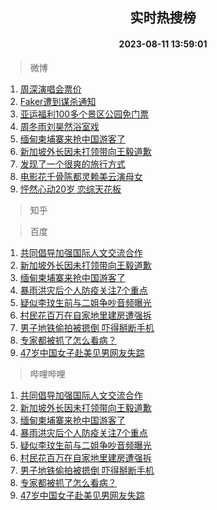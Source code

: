 <div align="center"><h2>实时热搜榜</h2><h4>2023-08-11 13:59:01</h4></div>

> 微博  

1. [周深演唱会票价](https://s.weibo.com/weibo?q=%E5%91%A8%E6%B7%B1%E6%BC%94%E5%94%B1%E4%BC%9A%E7%A5%A8%E4%BB%B7&t=31&band_rank=1&Refer=top)<br />
2. [Faker遭到谋杀通知](https://s.weibo.com/weibo?q=%23Faker%E9%81%AD%E5%88%B0%E8%B0%8B%E6%9D%80%E9%80%9A%E7%9F%A5%23&t=31&band_rank=2&Refer=top)<br />
3. [亚运福利100多个景区公园免门票](https://s.weibo.com/weibo?q=%23%E4%BA%9A%E8%BF%90%E7%A6%8F%E5%88%A9100%E5%A4%9A%E4%B8%AA%E6%99%AF%E5%8C%BA%E5%85%AC%E5%9B%AD%E5%85%8D%E9%97%A8%E7%A5%A8%23&t=31&band_rank=3&Refer=top)<br />
4. [周冬雨刘昊然浴室戏](https://s.weibo.com/weibo?q=%23%E5%91%A8%E5%86%AC%E9%9B%A8%E5%88%98%E6%98%8A%E7%84%B6%E6%B5%B4%E5%AE%A4%E6%88%8F%23&t=31&band_rank=4&Refer=top)<br />
5. [缅甸柬埔寨来抢中国游客了](https://s.weibo.com/weibo?q=%23%E7%BC%85%E7%94%B8%E6%9F%AC%E5%9F%94%E5%AF%A8%E6%9D%A5%E6%8A%A2%E4%B8%AD%E5%9B%BD%E6%B8%B8%E5%AE%A2%E4%BA%86%23&t=31&band_rank=5&Refer=top)<br />
6. [新加坡外长因未打领带向王毅道歉](https://s.weibo.com/weibo?q=%23%E6%96%B0%E5%8A%A0%E5%9D%A1%E5%A4%96%E9%95%BF%E5%9B%A0%E6%9C%AA%E6%89%93%E9%A2%86%E5%B8%A6%E5%90%91%E7%8E%8B%E6%AF%85%E9%81%93%E6%AD%89%23&t=31&band_rank=6&Refer=top)<br />
7. [发现了一个很爽的旅行方式](https://s.weibo.com/weibo?q=%E5%8F%91%E7%8E%B0%E4%BA%86%E4%B8%80%E4%B8%AA%E5%BE%88%E7%88%BD%E7%9A%84%E6%97%85%E8%A1%8C%E6%96%B9%E5%BC%8F&t=31&band_rank=7&Refer=top)<br />
8. [电影花千骨陈都灵赖美云演母女](https://s.weibo.com/weibo?q=%23%E7%94%B5%E5%BD%B1%E8%8A%B1%E5%8D%83%E9%AA%A8%E9%99%88%E9%83%BD%E7%81%B5%E8%B5%96%E7%BE%8E%E4%BA%91%E6%BC%94%E6%AF%8D%E5%A5%B3%23&t=31&band_rank=8&Refer=top)<br />
9. [怦然心动20岁 恋综天花板](https://s.weibo.com/weibo?q=%E6%80%A6%E7%84%B6%E5%BF%83%E5%8A%A820%E5%B2%81%20%E6%81%8B%E7%BB%BC%E5%A4%A9%E8%8A%B1%E6%9D%BF&t=31&band_rank=9&Refer=top)<br />

> 知乎  


> 百度  

1. [共同倡导加强国际人文交流合作](https://www.baidu.com/s?wd=%E5%85%B1%E5%90%8C%E5%80%A1%E5%AF%BC%E5%8A%A0%E5%BC%BA%E5%9B%BD%E9%99%85%E4%BA%BA%E6%96%87%E4%BA%A4%E6%B5%81%E5%90%88%E4%BD%9C&sa=fyb_news&rsv_dl=fyb_news)<br />
2. [新加坡外长因未打领带向王毅道歉](https://www.baidu.com/s?wd=%E6%96%B0%E5%8A%A0%E5%9D%A1%E5%A4%96%E9%95%BF%E5%9B%A0%E6%9C%AA%E6%89%93%E9%A2%86%E5%B8%A6%E5%90%91%E7%8E%8B%E6%AF%85%E9%81%93%E6%AD%89&sa=fyb_news&rsv_dl=fyb_news)<br />
3. [缅甸柬埔寨来抢中国游客了](https://www.baidu.com/s?wd=%E7%BC%85%E7%94%B8%E6%9F%AC%E5%9F%94%E5%AF%A8%E6%9D%A5%E6%8A%A2%E4%B8%AD%E5%9B%BD%E6%B8%B8%E5%AE%A2%E4%BA%86&sa=fyb_news&rsv_dl=fyb_news)<br />
4. [暴雨洪灾后个人防疫关注7个重点](https://www.baidu.com/s?wd=%E6%9A%B4%E9%9B%A8%E6%B4%AA%E7%81%BE%E5%90%8E%E4%B8%AA%E4%BA%BA%E9%98%B2%E7%96%AB%E5%85%B3%E6%B3%A87%E4%B8%AA%E9%87%8D%E7%82%B9&sa=fyb_news&rsv_dl=fyb_news)<br />
5. [疑似李玟生前与二姐争吵音频曝光](https://www.baidu.com/s?wd=%E7%96%91%E4%BC%BC%E6%9D%8E%E7%8E%9F%E7%94%9F%E5%89%8D%E4%B8%8E%E4%BA%8C%E5%A7%90%E4%BA%89%E5%90%B5%E9%9F%B3%E9%A2%91%E6%9B%9D%E5%85%89&sa=fyb_news&rsv_dl=fyb_news)<br />
6. [村民花百万在自家地里建房遭强拆](https://www.baidu.com/s?wd=%E6%9D%91%E6%B0%91%E8%8A%B1%E7%99%BE%E4%B8%87%E5%9C%A8%E8%87%AA%E5%AE%B6%E5%9C%B0%E9%87%8C%E5%BB%BA%E6%88%BF%E9%81%AD%E5%BC%BA%E6%8B%86&sa=fyb_news&rsv_dl=fyb_news)<br />
7. [男子地铁偷拍被摁倒 吓得掰断手机](https://www.baidu.com/s?wd=%E7%94%B7%E5%AD%90%E5%9C%B0%E9%93%81%E5%81%B7%E6%8B%8D%E8%A2%AB%E6%91%81%E5%80%92+%E5%90%93%E5%BE%97%E6%8E%B0%E6%96%AD%E6%89%8B%E6%9C%BA&sa=fyb_news&rsv_dl=fyb_news)<br />
8. [专家都被抓了怎么看病？](https://www.baidu.com/s?wd=%E4%B8%93%E5%AE%B6%E9%83%BD%E8%A2%AB%E6%8A%93%E4%BA%86%E6%80%8E%E4%B9%88%E7%9C%8B%E7%97%85%EF%BC%9F&sa=fyb_news&rsv_dl=fyb_news)<br />
9. [47岁中国女子赴美见男网友失踪](https://www.baidu.com/s?wd=47%E5%B2%81%E4%B8%AD%E5%9B%BD%E5%A5%B3%E5%AD%90%E8%B5%B4%E7%BE%8E%E8%A7%81%E7%94%B7%E7%BD%91%E5%8F%8B%E5%A4%B1%E8%B8%AA&sa=fyb_news&rsv_dl=fyb_news)<br />

> 哔哩哔哩  

1. [共同倡导加强国际人文交流合作](https://www.baidu.com/s?wd=%E5%85%B1%E5%90%8C%E5%80%A1%E5%AF%BC%E5%8A%A0%E5%BC%BA%E5%9B%BD%E9%99%85%E4%BA%BA%E6%96%87%E4%BA%A4%E6%B5%81%E5%90%88%E4%BD%9C&sa=fyb_news&rsv_dl=fyb_news)<br />
2. [新加坡外长因未打领带向王毅道歉](https://www.baidu.com/s?wd=%E6%96%B0%E5%8A%A0%E5%9D%A1%E5%A4%96%E9%95%BF%E5%9B%A0%E6%9C%AA%E6%89%93%E9%A2%86%E5%B8%A6%E5%90%91%E7%8E%8B%E6%AF%85%E9%81%93%E6%AD%89&sa=fyb_news&rsv_dl=fyb_news)<br />
3. [缅甸柬埔寨来抢中国游客了](https://www.baidu.com/s?wd=%E7%BC%85%E7%94%B8%E6%9F%AC%E5%9F%94%E5%AF%A8%E6%9D%A5%E6%8A%A2%E4%B8%AD%E5%9B%BD%E6%B8%B8%E5%AE%A2%E4%BA%86&sa=fyb_news&rsv_dl=fyb_news)<br />
4. [暴雨洪灾后个人防疫关注7个重点](https://www.baidu.com/s?wd=%E6%9A%B4%E9%9B%A8%E6%B4%AA%E7%81%BE%E5%90%8E%E4%B8%AA%E4%BA%BA%E9%98%B2%E7%96%AB%E5%85%B3%E6%B3%A87%E4%B8%AA%E9%87%8D%E7%82%B9&sa=fyb_news&rsv_dl=fyb_news)<br />
5. [疑似李玟生前与二姐争吵音频曝光](https://www.baidu.com/s?wd=%E7%96%91%E4%BC%BC%E6%9D%8E%E7%8E%9F%E7%94%9F%E5%89%8D%E4%B8%8E%E4%BA%8C%E5%A7%90%E4%BA%89%E5%90%B5%E9%9F%B3%E9%A2%91%E6%9B%9D%E5%85%89&sa=fyb_news&rsv_dl=fyb_news)<br />
6. [村民花百万在自家地里建房遭强拆](https://www.baidu.com/s?wd=%E6%9D%91%E6%B0%91%E8%8A%B1%E7%99%BE%E4%B8%87%E5%9C%A8%E8%87%AA%E5%AE%B6%E5%9C%B0%E9%87%8C%E5%BB%BA%E6%88%BF%E9%81%AD%E5%BC%BA%E6%8B%86&sa=fyb_news&rsv_dl=fyb_news)<br />
7. [男子地铁偷拍被摁倒 吓得掰断手机](https://www.baidu.com/s?wd=%E7%94%B7%E5%AD%90%E5%9C%B0%E9%93%81%E5%81%B7%E6%8B%8D%E8%A2%AB%E6%91%81%E5%80%92+%E5%90%93%E5%BE%97%E6%8E%B0%E6%96%AD%E6%89%8B%E6%9C%BA&sa=fyb_news&rsv_dl=fyb_news)<br />
8. [专家都被抓了怎么看病？](https://www.baidu.com/s?wd=%E4%B8%93%E5%AE%B6%E9%83%BD%E8%A2%AB%E6%8A%93%E4%BA%86%E6%80%8E%E4%B9%88%E7%9C%8B%E7%97%85%EF%BC%9F&sa=fyb_news&rsv_dl=fyb_news)<br />
9. [47岁中国女子赴美见男网友失踪](https://www.baidu.com/s?wd=47%E5%B2%81%E4%B8%AD%E5%9B%BD%E5%A5%B3%E5%AD%90%E8%B5%B4%E7%BE%8E%E8%A7%81%E7%94%B7%E7%BD%91%E5%8F%8B%E5%A4%B1%E8%B8%AA&sa=fyb_news&rsv_dl=fyb_news)<br />
